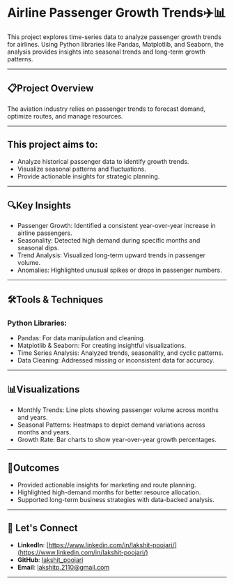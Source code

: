 # Airline Passenger Growth Trends✈️📊

This project explores time-series data to analyze passenger growth trends for airlines. 
Using Python libraries like Pandas, Matplotlib, and Seaborn, the analysis provides insights into seasonal trends and long-term growth patterns.

---

## 📋Project Overview
The aviation industry relies on passenger trends to forecast demand, optimize routes, and manage resources. 

---

## This project aims to: 
- Analyze historical passenger data to identify growth trends.
- Visualize seasonal patterns and fluctuations.
- Provide actionable insights for strategic planning.

---

## 🔍Key Insights
- Passenger Growth: Identified a consistent year-over-year increase in airline passengers.
- Seasonality: Detected high demand during specific months and seasonal dips.
- Trend Analysis: Visualized long-term upward trends in passenger volume.
- Anomalies: Highlighted unusual spikes or drops in passenger numbers.

---

## 🛠Tools & Techniques
### Python Libraries:
- Pandas: For data manipulation and cleaning.
- Matplotlib & Seaborn: For creating insightful visualizations.
- Time Series Analysis: Analyzed trends, seasonality, and cyclic patterns.
- Data Cleaning: Addressed missing or inconsistent data for accuracy.

---

## 📊Visualizations
- Monthly Trends: Line plots showing passenger volume across months and years.
- Seasonal Patterns: Heatmaps to depict demand variations across months and years.
- Growth Rate: Bar charts to show year-over-year growth percentages.

---

## 🌟Outcomes
- Provided actionable insights for marketing and route planning.
- Highlighted high-demand months for better resource allocation.
- Supported long-term business strategies with data-backed analysis.

---

  ## 🤝 Let's Connect  
- **LinkedIn**: [https://www.linkedin.com/in/lakshit-poojari/](https://www.linkedin.com/in/lakshit-poojari/)  
- **GitHub**: [lakshit_poojari](https://github.com/Lakshit-Poojari)
- **Email**: [lakshitp.2110@gmail.com](lakshitp.2110@gmail.com)  

---
